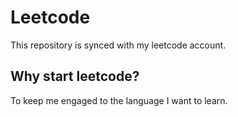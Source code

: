 # Leetcode

This repository is synced with my leetcode account.

## Why start leetcode?

To keep me engaged to the language I want to learn. 
